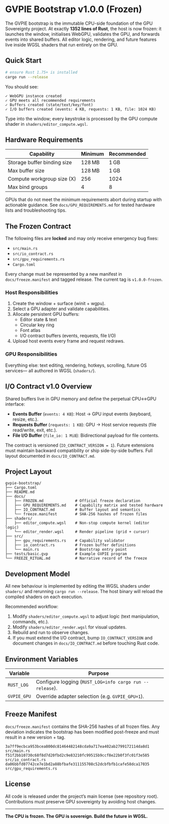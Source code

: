 # GVPIE Bootstrap v1.0.0 (Frozen)

The GVPIE bootstrap is the immutable CPU-side foundation of the GPU Sovereignty project. At exactly **1352 lines of Rust**, the host is now frozen: it launches the window, initialises WebGPU, validates the GPU, and forwards events into shared buffers. All editor logic, rendering, and future features live inside WGSL shaders that run entirely on the GPU.

## Quick Start

```bash
# ensure Rust 1.75+ is installed
cargo run --release
```

You should see:

```
✓ WebGPU instance created
✓ GPU meets all recommended requirements
✓ Buffers created (state/text/key/font)
✓ I/O buffers created (events: 4 KB, requests: 1 KB, file: 1024 KB)
```

Type into the window; every keystroke is processed by the GPU compute shader in `shaders/editor_compute.wgsl`.

## Hardware Requirements

| Capability                     | Minimum | Recommended |
|--------------------------------|---------|-------------|
| Storage buffer binding size    | 128 MB  | 1 GB        |
| Max buffer size                | 128 MB  | 1 GB        |
| Compute workgroup size (X)     | 256     | 1024        |
| Max bind groups                | 4       | 8           |

GPUs that do not meet the minimum requirements abort during startup with actionable guidance. See `docs/GPU_REQUIREMENTS.md` for tested hardware lists and troubleshooting tips.

## The Frozen Contract

The following files are **locked** and may only receive emergency bug fixes:

- `src/main.rs`
- `src/io_contract.rs`
- `src/gpu_requirements.rs`
- `Cargo.toml`

Every change must be represented by a new manifest in `docs/freeze.manifest` and tagged release. The current tag is `v1.0.0-frozen`.

### Host Responsibilities

1. Create the window + surface (winit + wgpu).
2. Select a GPU adapter and validate capabilities.
3. Allocate persistent GPU buffers:
   - Editor state & text
   - Circular key ring
   - Font atlas
   - I/O contract buffers (events, requests, file I/O)
4. Upload host events every frame and request redraws.

### GPU Responsibilities

Everything else: text editing, rendering, hotkeys, scrolling, future OS services— all authored in WGSL (`shaders/`).

## I/O Contract v1.0 Overview

Shared buffers live in GPU memory and define the perpetual CPU↔GPU interface:

- **Events Buffer** (`events: 4 KB`): Host → GPU input events (keyboard, resize, etc.).
- **Requests Buffer** (`requests: 1 KB`): GPU → Host service requests (file read/write, exit, etc.).
- **File I/O Buffer** (`file_io: 1 MiB`): Bidirectional payload for file contents.

The contract is versioned (`IO_CONTRACT_VERSION = 1`). Future extensions must maintain backward compatibility or ship side-by-side buffers. Full layout documented in `docs/IO_CONTRACT.md`.

## Project Layout

```
gvpie-bootstrap/
├── Cargo.toml
├── README.md
├── docs/
│   ├── FROZEN.md              # Official freeze declaration
│   ├── GPU_REQUIREMENTS.md    # Capability matrix and tested hardware
│   ├── IO_CONTRACT.md         # Buffer layout and semantics
│   └── freeze.manifest        # SHA-256 hashes of frozen files
├── shaders/
│   ├── editor_compute.wgsl    # Non-stop compute kernel (editor logic)
│   └── editor_render.wgsl     # Render pipeline (grid + cursor)
├── src/
│   ├── gpu_requirements.rs    # Capability validator
│   ├── io_contract.rs         # Frozen buffer definitions
│   └── main.rs                # Bootstrap entry point
├── tests/basic.gvp            # Example GVPIE program
└── FREEZE_RITUAL.md           # Narrative record of the freeze
```

## Development Model

All new behaviour is implemented by editing the WGSL shaders under `shaders/` and rerunning `cargo run --release`. The host binary will reload the compiled shaders on each execution.

Recommended workflow:

1. Modify `shaders/editor_compute.wgsl` to adjust logic (text manipulation, commands, etc.).
2. Modify `shaders/editor_render.wgsl` for visual updates.
3. Rebuild and run to observe changes.
4. If you must extend the I/O contract, bump `IO_CONTRACT_VERSION` and document changes in `docs/IO_CONTRACT.md` before touching Rust code.

## Environment Variables

| Variable       | Purpose                                             |
|----------------|------------------------------------------------------|
| `RUST_LOG`     | Configure logging (`RUST_LOG=info cargo run --release`). |
| `GVPIE_GPU`    | Override adapter selection (e.g. `GVPIE_GPU=1`).         |

## Freeze Manifest

`docs/freeze.manifest` contains the SHA-256 hashes of all frozen files. Any deviation indicates the bootstrap has been modified post-freeze and must result in a new version + tag.

```
3a7ff9ecbca953bcea800dc81464482148cda9a717ea402ab2799172114da8d1  src/main.rs
f51f2bb10730c68f8d7d20fbd2c9e83210fc99515b9ccf8e22b0f3fc01f3e585  src/io_contract.rs
da06bbfd07742ce7e1bd2a88bfbafe311155708c52dcbfbfb1cafe58dca17035  src/gpu_requirements.rs
```

## License

All code is released under the project’s main license (see repository root). Contributions must preserve GPU sovereignty by avoiding host changes.

---

**The CPU is frozen. The GPU is sovereign. Build the future in WGSL.**

